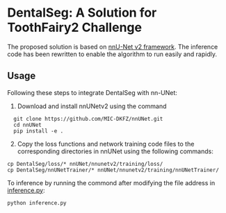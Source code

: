 # DentalSeg: A Solution for ToothFairy2 Challenge
The proposed solution is based on [nnU-Net v2 framework](https://github.com/MIC-DKFZ/nnUNet). The inference code has been rewritten to enable the algorithm to run easily and rapidly.
## Usage
Following these steps to integrate DentalSeg with nn-UNet:
1. Download and install nnUNetv2 using the command
 ```
   git clone https://github.com/MIC-DKFZ/nnUNet.git
   cd nnUNet
   pip install -e .
```
2. Copy the loss functions and network training code files to the corresponding directories in nnUNet using the following commands:
 ```
 cp DentalSeg/loss/* nnUNet/nnunetv2/training/loss/
 cp DentalSeg/nnUNetTrainer/* nnUNet/nnunetv2/training/nnUNetTrainer/
 ```
To inference by running the commond after modifying the file address in [inference.py](https://github.com/Mors20/DentalSeg/blob/main/inference.py):
```
python inference.py
```
